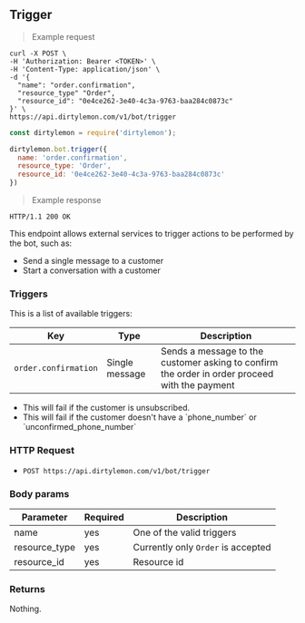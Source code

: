 ## Trigger

> Example request

```shell
curl -X POST \
-H 'Authorization: Bearer <TOKEN>' \
-H 'Content-Type: application/json' \
-d '{
  "name": "order.confirmation",
  "resource_type" "Order",
  "resource_id": "0e4ce262-3e40-4c3a-9763-baa284c0873c"
}' \
https://api.dirtylemon.com/v1/bot/trigger
```

```javascript
const dirtylemon = require('dirtylemon');

dirtylemon.bot.trigger({
  name: 'order.confirmation',
  resource_type: 'Order',
  resource_id: '0e4ce262-3e40-4c3a-9763-baa284c0873c'
})
```

> Example response

```http
HTTP/1.1 200 OK
```

This endpoint allows external services to trigger actions to be performed by the bot, such as:

- Send a single message to a customer
- Start a conversation with a customer

### Triggers

This is a list of available triggers:

| Key | Type | Description |
| --- | ---- | ----------- |
| `order.confirmation` | Single message | Sends a message to the customer asking to confirm the order in order proceed with the payment |

<aside class="notice">
  <ul>
    <li>This will fail if the customer is unsubscribed.</li>
    <li>This will fail if the customer doesn't have a `phone_number` or `unconfirmed_phone_number`</li>
  </ul>
</aside>

### HTTP Request

- `POST https://api.dirtylemon.com/v1/bot/trigger`

### Body params

| Parameter | Required | Description |
| --------- | -------- | ------------|
| name | yes | One of the valid triggers |
| resource_type | yes | Currently only `Order` is accepted |
| resource_id | yes | Resource id |

### Returns

Nothing.
